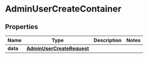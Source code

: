 

# AdminUserCreateContainer


## Properties

| Name | Type | Description | Notes |
|------------ | ------------- | ------------- | -------------|
|**data** | [**AdminUserCreateRequest**](AdminUserCreateRequest.md) |  |  |



